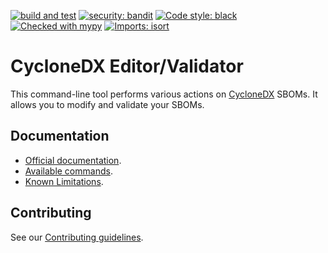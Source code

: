 
[![build and test](https://github.com/Festo-se/cyclonedx-editor-validator/actions/workflows/main.yml/badge.svg)](https://github.com/Festo-se/cyclonedx-editor-validator/actions/workflows/main.yml)
[![security: bandit](https://img.shields.io/badge/security-bandit-yellow.svg)](https://github.com/PyCQA/bandit)
[![Code style: black](https://img.shields.io/badge/code%20style-black-000000.svg)](https://github.com/psf/black)
[![Checked with mypy](http://www.mypy-lang.org/static/mypy_badge.svg)](http://mypy-lang.org/)
[![Imports: isort](https://img.shields.io/badge/%20imports-isort-%231674b1?style=flat&labelColor=ef8336)](https://pycqa.github.io/isort/)

# CycloneDX Editor/Validator

This command-line tool performs various actions on [CycloneDX](https://cyclonedx.org/) SBOMs. It allows you to modify and validate your SBOMs.

## Documentation

* [Official documentation](https://festo-se.github.io/cyclonedx-editor-validator).
* [Available commands](https://github.com/Festo-se/cyclonedx-editor-validator/blob/main/docs/available_commands.md).
* [Known Limitations](https://github.com/Festo-se/cyclonedx-editor-validator/blob/main/docs/known_limitations.md).

## Contributing

See our [Contributing guidelines](https://github.com/Festo-se/cyclonedx-editor-validator/blob/main/docs/CONTRIBUTING.md).
